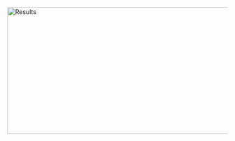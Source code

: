 <img width="660" height="289" alt="Results" src="https://github.com/user-attachments/assets/eb5b2b1a-2539-4f2a-900c-d50c567028b8" />
